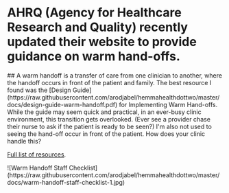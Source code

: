 # AHRQ (Agency for Healthcare Research and Quality) recently updated their website to provide guidance on warm hand-offs. 

<div class="row">
<div class="col-sm-12 col-md-6">
## A warm handoff is a transfer of care from one clinician to another, where the handoff occurs in front of the patient and family. The best resource I found was the [Design Guide](https://raw.githubusercontent.com/arodjabel/hemmahealthdottwo/master/docs/design-guide-warm-handoff.pdf) for Implementing Warm Hand-offs. While the guide may seem quick and practical, in an ever-busy clinic environment, this transition gets overlooked. (Ever see a provider chase their nurse to ask if the patient is ready to be seen?) I'm also not used to seeing the hand-off occur in front of the patient. How does your clinic handle this? 

[Full list of resources](https://www.ahrq.gov/professionals/quality-patient-safety/patient-family-engagement/pfeprimarycare/interventions.html). 
</div>
<div class="col-sm-12 col-md-6 article-one-image">
![Warm Handoff Staff Checklist](https://raw.githubusercontent.com/arodjabel/hemmahealthdottwo/master/docs/warm-handoff-staff-checklist-1.jpg)</div>
</div>
